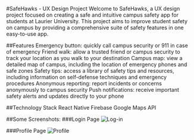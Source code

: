 #SafeHawks - UX Design Project
Welcome to SafeHawks, a UX design project focused on creating a safe and intuitive campus safety app for students at Laurier University. This project aims to improve student safety on campus by providing a comprehensive suite of safety features in one easy-to-use app.

##Features
Emergency button: quickly call campus security or 911 in case of emergency
Friend walk: allow a trusted friend or campus security to track your location as you walk to your destination
Campus map: view a detailed map of campus, including the location of emergency phones and safe zones
Safety tips: access a library of safety tips and resources, including information on self-defense techniques and emergency procedures
Anonymous reporting: report incidents or concerns anonymously to campus security
Push notifications: receive important safety alerts and updates directly to your phone

##Technology Stack
React Native
Firebase
Google Maps API

##Some Screenshots:
###Login Page
![Log-in](https://user-images.githubusercontent.com/67921530/236285627-50daac84-217e-41cd-b52c-fe1966ae436a.png)

###Profile Page
![Profile](https://user-images.githubusercontent.com/67921530/236285690-3128916c-8dde-477f-8820-b2473ff61e12.png)
